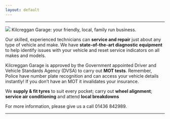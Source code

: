 ```yaml
---
layout: default
---
```


---
<img src="assets/images/header.png?raw=true">
Kilcreggan Garage: your friendly, local, family run business.

Our skilled, experienced technicians can **service and repair** just about any type of vehicle and make. 
We have **state-of-the-art diagnostic equipment** to help identify issues with your vehicle and reset service indicators on all makes and models.

Kilcreggan Garage is approved by the Government appointed Driver and Vehicle Standards Agency (DVSA) to carry out **MOT tests**. Remember, Police have number plate recognition and can access your vehicle details instantly! If you don’t have an MOT it invalidates your insurance.

We **supply & fit tyres** to suit every pocket; carry out **wheel alignment**; **service air conditioning** and attend **local breakdowns**

For more information, please give us a call 01436 842989.

---
